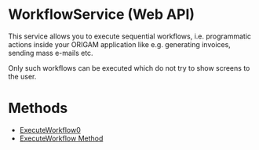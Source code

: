 # WorkflowService (Web API)

This service allows you to execute sequential workflows, i.e. programmatic actions inside your ORIGAM application like e.g. generating invoices, sending mass e-mails etc.

Only such workflows can be executed which do not try to show screens to the user.

# Methods

-   [ExecuteWorkflow0](/t/ExecuteWorkflow0)
-   [ExecuteWorkflow Method](/t/ExecuteWorkflow-Method)
